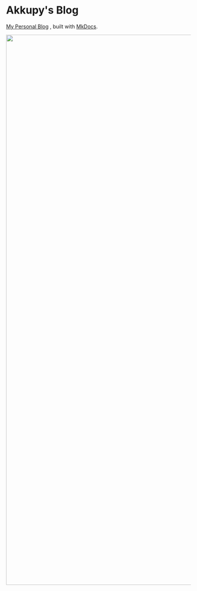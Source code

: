 # Akkupy's Blog

[My Personal Blog](https://blog.akkupy.me) , built with [MkDocs](https://mkdocs.org).

<p align="center"><a href="https://blog.akkupy.me"><img src="https://github-production-user-asset-6210df.s3.amazonaws.com/69421964/241719219-da11b538-bb6e-46d9-8e10-48da3b74ca55.png" width="1500"></a></p> 
